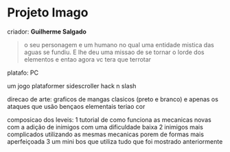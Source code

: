 # Projeto Imago

criador: **Guilherme Salgado**

> o seu personagem e um humano no qual uma entidade mistica das aguas se fundiu. E lhe deu uma missao de se tornar o lorde dos elementos e entao agora vc tera que terrotar 

platafo: PC

um jogo plataformer sidescroller hack n slash 

direcao de arte: graficos de mangas clasicos (preto e branco) e apenas os ataques que usão bençaos elementais teriao cor


composicao dos leveis:
1 tutorial de como funciona as mecanicas novas com a adição de inimigos com uma dificuldade baixa
2 inimigos mais complicados utilizando as mesmas mecanicas porem de formas mais aperfeiçoada
3 um mini bos que utiliza tudo que foi mostrado anteriormente 
